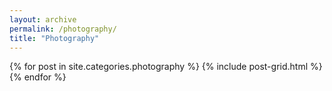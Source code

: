 ```yaml
---
layout: archive
permalink: /photography/
title: "Photography"
---
```


<div class="tiles">
{% for post in site.categories.photography %} 
	{% include post-grid.html %}
{% endfor %}
</div><!-- /.tiles -->